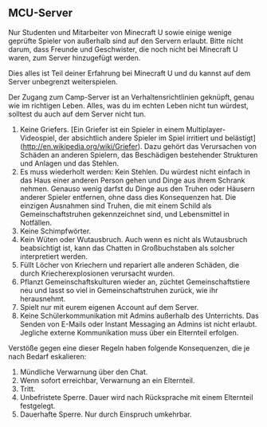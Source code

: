 ## MCU-Server

Nur Studenten und Mitarbeiter von Minecraft U sowie einige wenige geprüfte Spieler von außerhalb sind auf den Servern erlaubt. Bitte nicht darum, dass Freunde und Geschwister, die noch nicht bei Minecraft U waren, zum Server hinzugefügt werden.

Dies alles ist Teil deiner Erfahrung bei Minecraft U und du kannst auf dem Server unbegrenzt weiterspielen.

Der Zugang zum Camp-Server ist an Verhaltensrichtlinien geknüpft, genau wie im richtigen Leben. Alles, was du im echten Leben nicht tun würdest, solltest du auch auf dem Server nicht tun.

1. Keine Griefers. [Ein Griefer ist ein Spieler in einem Multiplayer-Videospiel, der absichtlich andere Spieler im Spiel irritiert und belästigt] (http://en.wikipedia.org/wiki/Griefer). Dazu gehört das Verursachen von Schäden an anderen Spielern, das Beschädigen bestehender Strukturen und Anlagen und das Stehlen.
1. Es muss wiederholt werden: Kein Stehlen. Du würdest nicht einfach in das Haus einer anderen Person gehen und Dinge aus ihrem Schrank nehmen. Genauso wenig darfst du Dinge aus den Truhen oder Häusern anderer Spieler entfernen, ohne dass dies Konsequenzen hat. Die einzigen Ausnahmen sind Truhen, die mit einem Schild als Gemeinschaftstruhen gekennzeichnet sind, und Lebensmittel in Notfällen.
1. Keine Schimpfwörter.
1. Kein Wüten oder Wutausbruch. Auch wenn es nicht als Wutausbruch beabsichtigt ist, kann das Chatten in Großbuchstaben als solcher interpretiert werden.
1. Füllt Löcher von Kriechern und repariert alle anderen Schäden, die durch Kriecherexplosionen verursacht wurden.
1. Pflanzt Gemeinschaftskulturen wieder an, züchtet Gemeinschaftstiere neu und lasst so viel in Gemeinschaftstruhen zurück, wie ihr herausnehmt.
1. Spielt nur mit eurem eigenen Account auf dem Server.
1. Keine Schülerkommunikation mit Admins außerhalb des Unterrichts. Das Senden von E-Mails oder Instant Messaging an Admins ist nicht erlaubt. Jegliche externe Kommunikation muss über ein Elternteil erfolgen.

Verstöße gegen eine dieser Regeln haben folgende Konsequenzen, die je nach Bedarf eskalieren:

1. Mündliche Verwarnung über den Chat.
1. Wenn sofort erreichbar, Verwarnung an ein Elternteil.
1. Tritt.
1. Unbefristete Sperre. Dauer wird nach Rücksprache mit einem Elternteil festgelegt.
1. Dauerhafte Sperre. Nur durch Einspruch umkehrbar.
